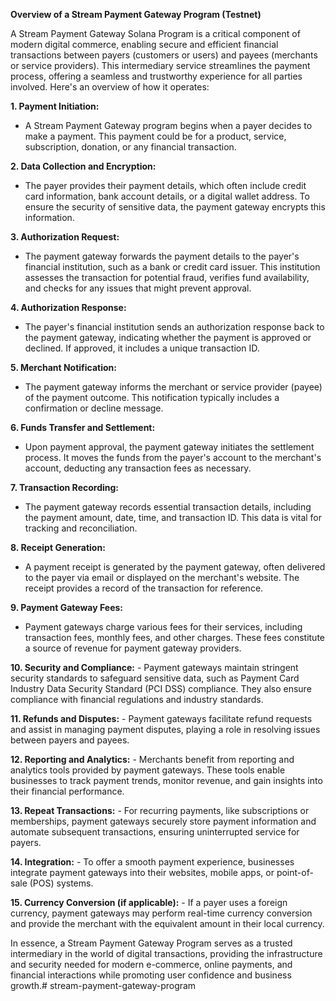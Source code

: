 **Overview of a Stream Payment Gateway Program (Testnet)**

A Stream Payment Gateway Solana Program is a critical component of modern digital commerce, enabling secure and efficient financial transactions between payers (customers or users) and payees (merchants or service providers). This intermediary service streamlines the payment process, offering a seamless and trustworthy experience for all parties involved. Here's an overview of how it operates:

**1. Payment Initiation:**
   - A Stream Payment Gateway program begins when a payer decides to make a payment. This payment could be for a product, service, subscription, donation, or any financial transaction.

**2. Data Collection and Encryption:**
   - The payer provides their payment details, which often include credit card information, bank account details, or a digital wallet address. To ensure the security of sensitive data, the payment gateway encrypts this information.

**3. Authorization Request:**
   - The payment gateway forwards the payment details to the payer's financial institution, such as a bank or credit card issuer. This institution assesses the transaction for potential fraud, verifies fund availability, and checks for any issues that might prevent approval.

**4. Authorization Response:**
   - The payer's financial institution sends an authorization response back to the payment gateway, indicating whether the payment is approved or declined. If approved, it includes a unique transaction ID.

**5. Merchant Notification:**
   - The payment gateway informs the merchant or service provider (payee) of the payment outcome. This notification typically includes a confirmation or decline message.

**6. Funds Transfer and Settlement:**
   - Upon payment approval, the payment gateway initiates the settlement process. It moves the funds from the payer's account to the merchant's account, deducting any transaction fees as necessary.

**7. Transaction Recording:**
   - The payment gateway records essential transaction details, including the payment amount, date, time, and transaction ID. This data is vital for tracking and reconciliation.

**8. Receipt Generation:**
   - A payment receipt is generated by the payment gateway, often delivered to the payer via email or displayed on the merchant's website. The receipt provides a record of the transaction for reference.

**9. Payment Gateway Fees:**
   - Payment gateways charge various fees for their services, including transaction fees, monthly fees, and other charges. These fees constitute a source of revenue for payment gateway providers.

**10. Security and Compliance:**
    - Payment gateways maintain stringent security standards to safeguard sensitive data, such as Payment Card Industry Data Security Standard (PCI DSS) compliance. They also ensure compliance with financial regulations and industry standards.

**11. Refunds and Disputes:**
    - Payment gateways facilitate refund requests and assist in managing payment disputes, playing a role in resolving issues between payers and payees.

**12. Reporting and Analytics:**
    - Merchants benefit from reporting and analytics tools provided by payment gateways. These tools enable businesses to track payment trends, monitor revenue, and gain insights into their financial performance.

**13. Repeat Transactions:**
    - For recurring payments, like subscriptions or memberships, payment gateways securely store payment information and automate subsequent transactions, ensuring uninterrupted service for payers.

**14. Integration:**
    - To offer a smooth payment experience, businesses integrate payment gateways into their websites, mobile apps, or point-of-sale (POS) systems.

**15. Currency Conversion (if applicable):**
    - If a payer uses a foreign currency, payment gateways may perform real-time currency conversion and provide the merchant with the equivalent amount in their local currency.

In essence, a Stream Payment Gateway Program serves as a trusted intermediary in the world of digital transactions, providing the infrastructure and security needed for modern e-commerce, online payments, and financial interactions while promoting user confidence and business growth.# stream-payment-gateway-program
